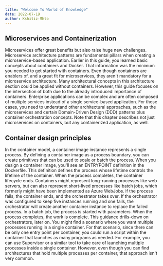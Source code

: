 ```yaml
---
title: "Welcome To World of Knowledge"
date: 2022-07-19
author: Kshitiz-Mhto
---
```


## Microservices and Containerization


Microservices offer great benefits but also raise huge new challenges. Microservice architecture patterns are fundamental pillars when creating a microservice-based application.
Earlier in this guide, you learned basic concepts about containers and Docker. That information was the minimum you needed to get started with containers. Even though containers are enablers of, and a great fit for microservices, they aren't mandatory for a microservice architecture. Many architectural concepts in this architecture section could be applied without containers. 
However, this guide focuses on the intersection of both due to the already introduced importance of containers.
Enterprise applications can be complex and are often composed of multiple services instead of a single service-based application. For those cases, you need to understand other architectural approaches,
such as the microservices and certain Domain-Driven Design (DDD) patterns plus container orchestration concepts. Note that this chapter describes not just microservices on containers, but any containerized application, as well.


## Container design principles


In the container model, a container image instance represents a single process. By defining a container image as a process boundary, you can create primitives that can be used to scale or batch the process.
When you design a container image, you'll see an ENTRYPOINT definition in the Dockerfile. This definition defines the process whose lifetime controls the lifetime of the container. When the process completes, the container lifecycle ends.
Containers might represent long-running processes like web servers, but can also represent short-lived processes like batch jobs, which formerly might have been implemented as Azure WebJobs.
If the process fails, the container ends, and the orchestrator takes over. If the orchestrator was configured to keep five instances running and one fails, the orchestrator will create another container instance to replace the failed process. 
In a batch job, the process is started with parameters. When the process completes, the work is complete. This guidance drills-down on orchestrators, later on.
You might find a scenario where you want multiple processes running in a single container. For that scenario, since there can be only one entry point per container, you could run a script within the container that launches as many programs as needed.
For example, you can use Supervisor or a similar tool to take care of launching multiple processes inside a single container. However, even though you can find architectures that hold multiple processes per container, that approach isn't very common.
